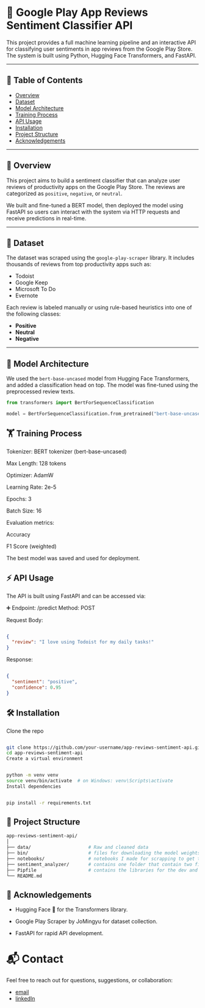 # 🧠 Google Play App Reviews Sentiment Classifier API

This project provides a full machine learning pipeline and an interactive API for classifying user sentiments in app reviews from the Google Play Store. The system is built using Python, Hugging Face Transformers, and FastAPI.

---

## 📌 Table of Contents

- [Overview](#overview)
- [Dataset](#dataset)
- [Model Architecture](#model-architecture)
- [Training Process](#training-process)
- [API Usage](#api-usage)
- [Installation](#installation)
- [Project Structure](#project-structure)
- [Acknowledgements](#acknowledgements)

---

## 📖 Overview

This project aims to build a sentiment classifier that can analyze user reviews of productivity apps on the Google Play Store. The reviews are categorized as `positive`, `negative`, or `neutral`.

We built and fine-tuned a BERT model, then deployed the model using FastAPI so users can interact with the system via HTTP requests and receive predictions in real-time.

---

## 📂 Dataset

The dataset was scraped using the `google-play-scraper` library. It includes thousands of reviews from top productivity apps such as:

- Todoist
- Google Keep
- Microsoft To Do
- Evernote

Each review is labeled manually or using rule-based heuristics into one of the following classes:

- **Positive**
- **Neutral**
- **Negative**

---

## 🧠 Model Architecture

We used the `bert-base-uncased` model from Hugging Face Transformers, and added a classification head on top. The model was fine-tuned using the preprocessed review texts.

```python
from transformers import BertForSequenceClassification

model = BertForSequenceClassification.from_pretrained("bert-base-uncased", num_labels=3)
```


## 🏋️ Training Process
Tokenizer: BERT tokenizer (bert-base-uncased)

Max Length: 128 tokens

Optimizer: AdamW

Learning Rate: 2e-5

Epochs: 3

Batch Size: 16

Evaluation metrics:

Accuracy

F1 Score (weighted)

The best model was saved and used for deployment.

## ⚡ API Usage
The API is built using FastAPI and can be accessed via:

➕ Endpoint: /predict
Method: POST

Request Body:

```json

{
  "review": "I love using Todoist for my daily tasks!"
}
```
Response:

```json

{
  "sentiment": "positive",
  "confidence": 0.95
}
```

## 🛠️ Installation
Clone the repo

``` bash

git clone https://github.com/your-username/app-reviews-sentiment-api.git
cd app-reviews-sentiment-api
Create a virtual environment
```
```bash

python -m venv venv
source venv/bin/activate  # on Windows: venv\Scripts\activate
Install dependencies
```
```bash

pip install -r requirements.txt
```

## 📁 Project Structure

```bash
app-reviews-sentiment-api/
│
├── data/                     # Raw and cleaned data
├── bin/                      # files for downloading the model weights and for running the uvicorn server
├── notebooks/                # notebooks I made for scrapping to get the data and text preprocessing and model training
├── sentiment_analyzer/       # contains one folder that contain two files, one for model architecture, And the other for the model input ouput handling, and the api file
├── Pipfile                   # contains the libraries for the dev and operations
└── README.md
```

## 🙏 Acknowledgements
* Hugging Face 🤗 for the Transformers library.

* Google Play Scraper by JoMingyu for dataset collection.

* FastAPI for rapid API development.

# 📬 Contact
Feel free to reach out for questions, suggestions, or collaboration:
* [email](shawkygamal150@gmail.com)
* [linkedIn](https://www.linkedin.com/in/shawky-gamal-0712b220a/)

